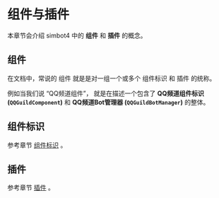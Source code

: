 # 组件与插件

本章节会介绍 simbot4 中的 **组件** 和 **插件** 的概念。

## 组件

在文档中，常说的
<tooltip term="组件"><control>组件</control></tooltip>
就是是对一组一个或多个 
<tooltip term="组件标识"><control>组件标识</control></tooltip> 和 
<tooltip term="插件"><control>插件</control></tooltip>
的统称。

例如当我们说 “QQ频道组件”，
就是在描述一个包含了 **QQ频道组件标识 (`QQGuildComponent`)**
和 **QQ频道Bot管理器 (`QQGuildBotManager`)**
的整体。

## 组件标识

参考章节 [组件标识](component-id.md) 。

## 插件

参考章节 [插件](plugin.md) 。
